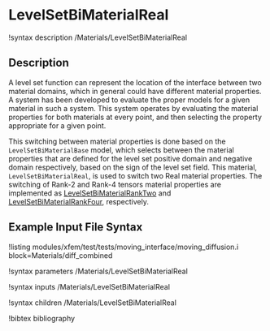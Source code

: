 # LevelSetBiMaterialReal

!syntax description /Materials/LevelSetBiMaterialReal

## Description

A level set function can represent the location of the interface between two material domains, which in general could have different material properties. A system has been developed to evaluate the proper models for a given material in such a system. This system operates by evaluating the material properties for both materials at every point, and then selecting the property appropriate for a given point.

This switching between material properties is done based on the `LevelSetBiMaterialBase` model, which selects between the material properties that are defined for the level set positive domain and negative domain respectively, based on the sign of the level set field. This material, `LevelSetBiMaterialReal`, is used to switch two Real material properties. The switching of Rank-2 and Rank-4 tensors material properties are implemented as [LevelSetBiMaterialRankTwo](LevelSetBiMaterialRankTwo.md) and [LevelSetBiMaterialRankFour](LevelSetBiMaterialRankFour.md), respectively.   

## Example Input File Syntax

!listing modules/xfem/test/tests/moving_interface/moving_diffusion.i block=Materials/diff_combined

!syntax parameters /Materials/LevelSetBiMaterialReal

!syntax inputs /Materials/LevelSetBiMaterialReal

!syntax children /Materials/LevelSetBiMaterialReal

!bibtex bibliography
